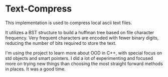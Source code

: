 # Text-Compress
This implementation is used to compress local ascii text files. 

It utilizes a BST structure to build a huffman tree based on file character frequency. Very frequent characters are encoded with fewer binary digits, reducing the number of bits required to store the text.

I'm using the project to learn more about OOD in C++, with special focus on std objects and smart pointers. I did a lot of experimenting and focused more on trying new things than choosing the most straight forward methods in places. It was a good time.
